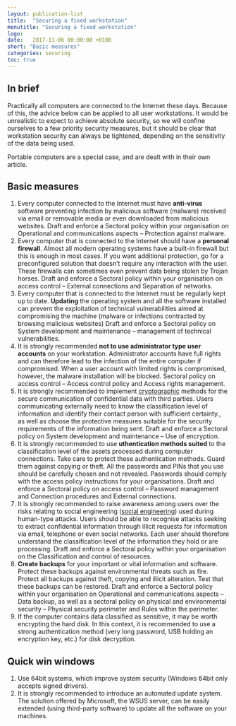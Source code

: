 ```yaml
---
layout: publication-list
title:  "Securing a fixed workstation"
menutitle: "Securing a fixed workstation"
logo:
date:   2017-11-06 00:00:00 +0100
short: "Basic measures"
categories: securing
toc: true
---
```

## In brief

Practically all computers are connected to the Internet these days. Because of this, the advice below can be applied to all user workstations. It would be unrealistic to expect to achieve absolute security, so we will confine ourselves to a few priority security measures, but it should be clear that workstation security can always be tightened, depending on the sensitivity of the data being used.

Portable computers are a special case, and are dealt with in their own article.

## Basic measures

1. Every computer connected to the Internet must have **anti-virus** software preventing infection by malicious software (malware) received via email or removable media or even downloaded from malicious websites. Draft and enforce a Sectoral policy within your organisation on Operational and communications aspects – Protection against malware.
2. Every computer that is connected to the Internet should have a **personal firewall**. Almost all modern operating systems have a built-in firewall but this is enough in most cases. If you want additional protection, go for a preconfigured solution that doesn’t require any interaction with the user. These firewalls can sometimes even prevent data being stolen by Trojan horses. Draft and enforce a Sectoral policy within your organisation on access control – External connections and Separation of networks.
3. Every computer that is connected to the Internet must be regularly kept up to date. **Updating** the operating system and all the software installed can  prevent the exploitation of technical vulnerabilities aimed at compromising the machine (malware or infections contracted by browsing malicious websites) Draft and enforce a Sectoral policy on System development and maintenance – management of technical vulnerabilities.
4. It is strongly recommended **not to use administrator type user accounts** on your workstation. Administrator accounts have full rights and can therefore lead to the infection of the entire computer if compromised. When a user account with limited rights is compromised, however, the malware installation will be blocked. Sectoral policy on access control – Access control policy and Access rights management.
5. It is strongly recommended to implement [cryptographic](-) methods for the secure communication of confidential data with third parties. Users communicating externally need to know the classification level of information and identify their contact person with sufficient certainty., as well as choose the protective measures suitable for the security requirements of the information being sent. Draft and enforce a Sectoral policy on System development and maintenance – Use of encryption.
6. It is strongly recommended to use **uthentication methods suited** to the classification level of the assets processed during computer connections. Take care to protect these authentication methods. Guard them against copying or theft. All the passwords and PINs that you use should be carefully chosen and not revealed. Passwords should comply with the access policy instructions for your organisations. Draft and enforce a Sectoral policy on access control – Password management and Connection procedures and External connections.
7. It is strongly recommended to raise awareness among users over the risks relating to social engineering ([social engineering](-)) used during human-type attacks. Users should be able to recognise attacks seeking to extract confidential information through illicit requests for information via email, telephone or even social networks. Each user should therefore understand the classification level of the information they hold or are processing. Draft and enforce a Sectoral policy within your organisation on the Classification and control of resources.
8. **Create backups** for your important or vital information and software. Protect these backups against environmental threats such as fire. Protect all backups against theft, copying and illicit alteration. Test that these backups can be restored. Draft and enforce a Sectoral policy within your organisation on Operational and communications aspects – Data backup, as well as a sectoral policy on physical and environmental security – Physical security perimeter and Rules within the perimeter.
9. If the computer contains data classified as sensitive, it may be worth encrypting the hard disk. In this context, it is recommended to use a strong authentication method (very long password, USB holding an encryption key, etc.) for disk decryption.

## Quick win windows

1. Use 64bit systems, which improve system security (Windows 64bit only accepts signed drivers).
2. It is strongly recommended to introduce an automated update system. The solution offered by Microsoft, the WSUS server, can be easily extended (using third-party software) to update all the software on your machines.
